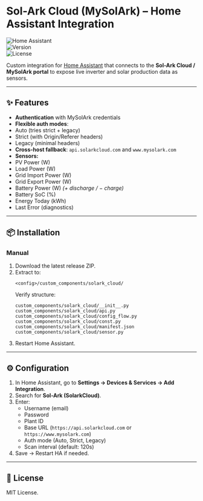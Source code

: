 # Sol-Ark Cloud (MySolArk) – Home Assistant Integration

![Home Assistant](https://img.shields.io/badge/Home%20Assistant-Custom%20Component-blue)  
![Version](https://img.shields.io/badge/version-0.2.5-success)  
![License](https://img.shields.io/badge/license-MIT-green)

Custom integration for [Home Assistant](https://www.home-assistant.io/) that connects to the **Sol-Ark Cloud / MySolArk portal** to expose live inverter and solar production data as sensors.

---

## ✨ Features
-  **Authentication** with MySolArk credentials  
-  **Flexible auth modes**:
  - Auto (tries strict + legacy)  
  - Strict (with Origin/Referer headers)  
  - Legacy (minimal headers)  
-  **Cross-host fallback**: `api.solarkcloud.com` and `www.mysolark.com`  
-  **Sensors:**
  - PV Power (W)  
  - Load Power (W)  
  - Grid Import Power (W)  
  - Grid Export Power (W)  
  - Battery Power (W) *(+ discharge / − charge)*  
  - Battery SoC (%)  
  - Energy Today (kWh)  
  - Last Error (diagnostics)

---

## 📦 Installation

### Manual
1. Download the latest release ZIP.  
2. Extract to:  
   ```
   <config>/custom_components/solark_cloud/
   ```
   Verify structure:
   ```
   custom_components/solark_cloud/__init__.py
   custom_components/solark_cloud/api.py
   custom_components/solark_cloud/config_flow.py
   custom_components/solark_cloud/const.py
   custom_components/solark_cloud/manifest.json
   custom_components/solark_cloud/sensor.py
   ```
3. Restart Home Assistant.

---

## ⚙️ Configuration
1. In Home Assistant, go to **Settings → Devices & Services → Add Integration**.  
2. Search for **Sol-Ark (SolarkCloud)**.  
3. Enter:
   - Username (email)  
   - Password  
   - Plant ID  
   - Base URL (`https://api.solarkcloud.com` or `https://www.mysolark.com`)  
   - Auth mode (Auto, Strict, Legacy)  
   - Scan interval (default: 120s)  
4. Save → Restart HA if needed.

---

## 📜 License
MIT License.
